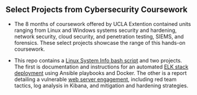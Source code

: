 ## Select Projects from Cybersecurity Coursework

- The 8 months of coursework offered by UCLA Extention contained units ranging from Linux and Windows systems security and hardening, network security, cloud security, and penetration testing, SIEMS, and forensics. These select projects showcase the range of this hands-on coursework.

- This repo contains a [Linux System Info bash script](Linux-System-Info-Script) and two projects. The first is documentation and instructions for an automated [ELK stack deployment](Automated-ELK-Stack-Deployment) using Ansible playbooks and Docker. The other is a report detailing a vulnerable [web server engagement](Web-Server-Engagement), including red team tactics, log analysis in Kibana, and mitigation and hardening strategies.
